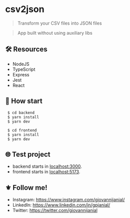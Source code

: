 # csv2json
> Transform your CSV files into JSON files

> App built without using auxiliary libs

## :hammer_and_wrench: Resources
- NodeJS
- TypeScript
- Express
- Jest
- React

## :rocket: How start
```
 $ cd backend
 $ yarn install
 $ yarn dev
```
```
 $ cd frontend
 $ yarn install
 $ yarn dev
```

## :globe_with_meridians: Test project
- backend starts in [localhost:3000](http://localhost:3000/).
- frontend starts in [localhost:5173](http://localhost:5173/).

## :fleur_de_lis: Follow me!
- Instagram: https://www.instagram.com/giovannijanial/
- LinkedIn: https://www.linkedin.com/in/gpjanial/
- Twitter: https://twitter.com/giovannijanial
